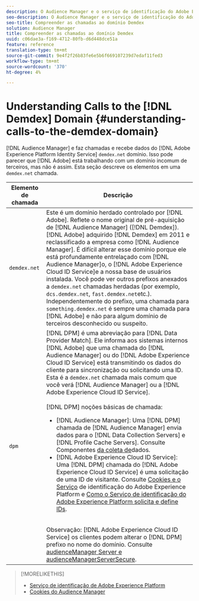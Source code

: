 ```yaml
---
description: O Audience Manager e o serviço de identificação do Adobe Experience Platform fazem chamadas e recebem dados do domínio demdex.net. Isso pode parecer que a Adobe está trabalhando com um domínio de terceiros incomum, mas não é o caso. Esta seção descreve os elementos em uma chamada demdex.net.
seo-description: O Audience Manager e o serviço de identificação do Adobe Experience Platform fazem chamadas e recebem dados do domínio demdex.net. Isso pode parecer que a Adobe está trabalhando com um domínio de terceiros incomum, mas não é o caso. Esta seção descreve os elementos em uma chamada demdex.net.
seo-title: Compreender as chamadas ao domínio Demdex
solution: Audience Manager
title: Compreender as chamadas ao domínio Demdex
uuid: c06dae3a-f169-4712-80fb-d6d448dce51a
feature: reference
translation-type: tm+mt
source-git-commit: 9e4f2f26b83fe6e5b6f669107239d7edaf11fed3
workflow-type: tm+mt
source-wordcount: '370'
ht-degree: 4%

---
```



# Understanding Calls to the [!DNL Demdex] Domain {#understanding-calls-to-the-demdex-domain}

[!DNL Audience Manager] e faz chamadas e recebe dados do [!DNL Adobe Experience Platform Identity Service] `demdex.net` domínio. Isso pode parecer que [!DNL Adobe] está trabalhando com um domínio incomum de terceiros, mas não é assim. Esta seção descreve os elementos em uma `demdex.net` chamada.

| Elemento de chamada | Descrição |
|---|---|
| `demdex.net` | Este é um domínio herdado controlado por [!DNL Adobe]. Reflete o nome original de pré-aquisição de [!DNL Audience Manager] ([!DNL Demdex]). [!DNL Adobe] adquirido [!DNL Demdex] em 2011 e reclassificado a empresa como [!DNL Audience Manager]. É difícil alterar esse domínio porque ele está profundamente entrelaçado com [!DNL Audience Manager]o, o [!DNL Adobe Experience Cloud ID Service]e a nossa base de usuários instalada. Você pode ver outros prefixos anexados a `demdex.net` chamadas herdadas (por exemplo, `dcs.demdex.net`, `fast.demdex.net`etc.). Independentemente do prefixo, uma chamada para `something.demdex.net` é sempre uma chamada para [!DNL Adobe] e não para algum domínio de terceiros desconhecido ou suspeito. |
| `dpm` | [!DNL DPM] é uma abreviação para [!DNL Data Provider Match]. Ele informa aos sistemas internos [!DNL Adobe] que uma chamada do [!DNL Audience Manager] ou do [!DNL Adobe Experience Cloud ID Service] está transmitindo os dados do cliente para sincronização ou solicitando uma ID. Esta é a `demdex.net` chamada mais comum que você verá [!DNL Audience Manager] ou a [!DNL Adobe Experience Cloud ID Service]. <br><br>[!DNL DPM] noções básicas de chamada: <ul><li>[!DNL Audience Manager]: Uma [!DNL DPM] chamada de [!DNL Audience Manager] envia dados para o [!DNL Data Collection Servers] e [!DNL Profile Cache Servers]. Consulte Componentes [da coleta de](../reference/system-components/components-data-collection.md)dados.</li><li>[!DNL Adobe Experience Cloud ID Service]: Uma [!DNL DPM] chamada do [!DNL Adobe Experience Cloud ID Service] é uma solicitação de uma ID de visitante. Consulte [Cookies e o Serviço](https://docs.adobe.com/content/help/en/id-service/using/intro/cookies.html) de identificação do Adobe Experience Platform e [Como o Serviço de identificação do Adobe Experience Platform solicita e define IDs](https://docs.adobe.com/content/help/en/id-service/using/intro/id-request.html).</li></ul><br>Observação: [!DNL Adobe Experience Cloud ID Service] os clientes podem alterar o [!DNL DPM] prefixo no nome do domínio. Consulte [audienceManager Server e audienceManagerServerSecure](https://docs.adobe.com/content/help/en/id-service/using/id-service-api/configurations/subdomain-config.html). |

>[!MORELIKETHIS]
>
>* [Serviço de identificação de Adobe Experience Platform](https://docs.adobe.com/content/help/en/id-service/using/home.html)
>* [Cookies do Audience Manager](https://docs.adobe.com/content/help/en/core-services/interface/ec-cookies/cookies-am.html)

